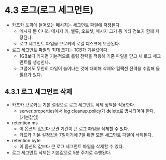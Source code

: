# 4.3 로그(로그 세그먼트)

- 카프카 토픽에 들어오는 메시지는 세그먼트 파일에 저장된다.
    - 메시지 뿐 아니라 메시지 키, 벨류, 오프셋, 메시지 크기 등 메타 정보가 함께 저장된다.
    - 로그 세그먼트 파일을 브로커의 로컬 디스크에 보관된다.
- 로그 세그먼트 파일의 최대 크기는 1GB가 기본값이다.
    - 1GB보다 커지면 기본적으로 롤링 전략을 적용해 기존 파일을 닫고 새 로그 세그먼트를 생성한다.
    - 그럼에도 무한히 파일이 늘어나는 것에 대비해 삭제와 컴팩션 전략을 수립해 둘 필요가 있다.

## 4.3.1 로그 세그먼트 삭제

- 카프카 브로커는 기본 설정으로 로그 세그먼트 삭제 정책을 적용한다.
  - server.properties에서 log.cleanup.policy가 delete로 명시되어야 한다. (기본값임)
- retention.ms
  - 이 옵션의 값보다 보관 기간이 큰 로그 파일을 삭제할 수 있다.
  - 카프카 기본 설정값을 7일이기에 7일 뒤면 모든 세그먼트 파일이 삭제된다.
- retention.byte
  - 이 옵션의 값보다 큰 로그 세그먼트 파일을 삭제할 수 있다.
- 로그 세그먼트 삭제는 기본값으로 5분 주기로 수행된다.
